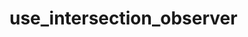 # use_intersection_observer

<!-- cmdrun python3 ../extract_doc_comment.py use_intersection_observer -->
